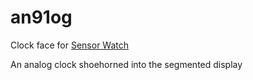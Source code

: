 # an91og

Clock face for [Sensor Watch](https://www.sensorwatch.net/)

An analog clock shoehorned into the segmented display